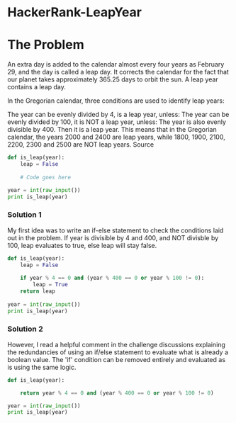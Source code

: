 # HackerRank-LeapYear

<H1>The Problem</H1>

An extra day is added to the calendar almost every four years as February 29, and the day is called a leap day. It corrects the calendar for the fact that our planet takes approximately 365.25 days to orbit the sun. A leap year contains a leap day.

In the Gregorian calendar, three conditions are used to identify leap years:

The year can be evenly divided by 4, is a leap year, unless:
The year can be evenly divided by 100, it is NOT a leap year, unless:
The year is also evenly divisible by 400. Then it is a leap year.
This means that in the Gregorian calendar, the years 2000 and 2400 are leap years, while 1800, 1900, 2100, 2200, 2300 and 2500 are NOT leap years. Source

```Python
def is_leap(year):
    leap = False
    
    # Code goes here

year = int(raw_input())
print is_leap(year)
```

<H3>Solution 1</H3>

My first idea was to write an if-else statement to check the conditions laid out in the problem. If year is divisible by 4 and 400, and NOT divisble by 100, leap evaluates to true, else leap will stay false.

```Python
def is_leap(year):
    leap = False
    
    if year % 4 == 0 and (year % 400 == 0 or year % 100 != 0):
        leap = True    
    return leap
    
year = int(raw_input())
print is_leap(year)
```

<H3>Solution 2</H3>

However, I read a helpful comment in the challenge discussions explaining the redundancies of using an if/else statement to evaluate what is already a boolean value. The 'if' condition can be removed entirely and evaluated as is using the same logic.

```Python
def is_leap(year):

    return year % 4 == 0 and (year % 400 == 0 or year % 100 != 0)

year = int(raw_input())
print is_leap(year)
```
